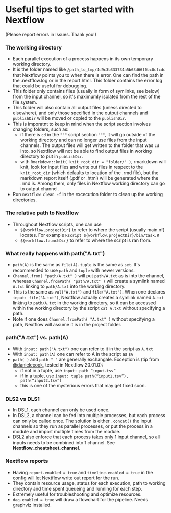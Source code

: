 # Useful tips to get started with Nextflow
(Please report errors in Issues. Thank you!)

### The working directory
- Each parallel execution of a process happens in its own temporary working directory. 
- It is the folder named like `/path_to_tmp/4d9c3b333734a5b63d66f0bc0cfcdc` that Nextflow points you to when there is error. One can find the path in the .nextflow.log or in the report.html. This folder contains the error log that could be useful for debugging.
- This folder only contains files (usually in form of symlinks, see below) from the input channel, so it's maximumly isolated from the rest of the file system. 
- This folder will also contain all output files (unless directed to elsewhere), and only those specified in the output channels and `publishDir` will be moved or copied to the `publishDir`.
- This is imporatnt to keep in mind when the script section involves changing folders, such as:
  - if there is `cd` in the `"""` script section `"""`, it will go outside of the working directory and can no longer use files from the input channels. The output files will get written to the folder that was `cd` into, so Nextflow will not be able to find output files in working directory to put in `publishDir`. 
  - with `Rmarkdown::knit( knit_root_dir = "folder/" )`, rmarkdown will knit, look for input files and write out files in respect to the `knit_root_dir` (which defaults to location of the .rmd file), but the markdown report itself (.pdf or .html) will be generated where the .rmd is. Among them, only files in Nextflow working directory can go to output channel. 
- Run `nextflow clean -f` in the excecution folder to clean up the working directories.

### The relative path to Nextflow
- Throughout Nextflow scripts, one can use 
  - `${workflow.projectDir}` to refer to where the script (usually main.nf) locates. For example `Rscript ${workflow.projectDir}/bin/task.R`
  - `${workflow.launchDir}` to refer to where the script is ran from.

### What really happens with path("A.txt")
- `path(A)` is the same as `file(A)`. `tuple` is the same as `set`. It's recommended to use `path` and `tuple` with newer versions.
- `Channel.from( "path/A.txt" )` will put `path/A.txt` as is into the channel, whereas `Channel.fromPath( "path/A.txt" )` will create a symlink named `A.txt` linking to `path/A.txt` into the working directory. 
- This is the same as `val("A.txt")` and `file("A.txt")`. When one declares `input: file("A.txt")`, Nextflow actually creates a symlink named `A.txt` linking to `path/A.txt` in the working directory, so it can be accessed within the working directory by the script `cat A.txt` without specifying a path.
- Note if one does `Channel.fromPath( "A.txt" )` without specifying a path, Nextflow will assume it is in the project folder.

### path("A.txt") vs. path(A)
- With `input: path("A.txt")` one can refer to it in the script as `A.txt`
- With `input: path(A)` one can refer to A in the script as `$A`
- `path( )` and `path " "` are generally exchangale. Exception is (tip from [@danielecook](https://github.com/danielecook), tested in Nextflow 20.01.0): 
  - if not in a tuple, use `input: path “input.tsv”` 
  - if in a tuple, use `input: tuple path(“input1.tsv”), path(“input2.tsv”)`
  - this is one of the mysterious errors that may get fixed soon.

### DLS2 vs DLS1
- In DSL1, each channel can only be used once. 
- In DSL2, a channel can be fed into multiple processes, but each process can only be called once. The solution is either `.concat()` the input channels so they run as parallel processes, or put the process in a module and import multiple times from the module.
- DSL2 also enforce that each process takes only 1 input channel, so all inputs needs to be combined into 1 channel. See **Nextflow_cheatsheet_channel**.

### Nextflow reports
- Having `report.enabled = true` and `timeline.enabled = true` in the config will let Nextflow write out report for the run. 
- They contain resource usage, status for each execution, path to working directory and time spent queueing and running for each step. 
- Extremely useful for troubleshooting and optimize resources.
- `dag.enabled = true` will draw a flowchart for the pipeline. Needs graphviz installed.


